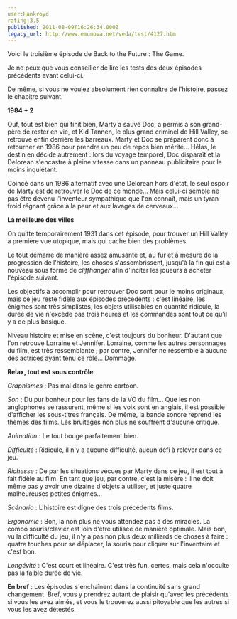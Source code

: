 ```yaml
---
user:Hankroyd
rating:3.5
published: 2011-08-09T16:26:34.000Z
legacy_url: http://www.emunova.net/veda/test/4127.htm
---
```

Voici le troisième épisode de Back to the Future : The Game.  

  

Je ne peux que vous conseiller de lire les tests des deux épisodes précédents avant celui-ci.  

De même, si vous ne voulez absolument rien connaître de l'histoire, passez le chapitre suivant.  

  

  

**1984 + 2**  

  

Ouf, tout est bien qui finit bien, Marty a sauvé Doc, a permis à son grand-père de rester en vie, et Kid Tannen, le plus grand criminel de Hill Valley, se retrouve enfin derrière les barreaux. Marty et Doc se préparent donc à retourner en 1986 pour prendre un peu de repos bien mérité... Hélas, le destin en décide autrement : lors du voyage temporel, Doc disparaît et la Delorean s'encastre à pleine vitesse dans un panneau publicitaire pour le moins inquiétant.  

Coincé dans un 1986 alternatif avec une Delorean hors d'état, le seul espoir de Marty est de retrouver le Doc de ce monde... Mais celui-ci semble ne pas être devenu l'inventeur sympathique que l'on connaît, mais un tyran froid régnant grâce à la peur et aux lavages de cerveaux...  

  

  

**La meilleure des villes**  

  

On quitte temporairement 1931 dans cet épisode, pour trouver un Hill Valley à première vue utopique, mais qui cache bien des problèmes.  

Le tout démarre de manière assez amusante et, au fur et à mesure de la progression de l'histoire, les choses s'assombrissent, jusqu'à la fin qui est à nouveau sous forme de _cliffhanger_ afin d'inciter les joueurs à acheter l'épisode suivant.  

Les objectifs à accomplir pour retrouver Doc sont pour le moins originaux, mais ce jeu reste fidèle aux épisodes précédents : c'est linéaire, les énigmes sont très simplistes, les objets utilisables en quantité ridicule, la durée de vie n'excède pas trois heures et les commandes sont tout ce qu'il y a de plus basique.  

Niveau histoire et mise en scène, c'est toujours du bonheur. D'autant que l'on retrouve Lorraine et Jennifer. Lorraine, comme les autres personnages du film, est très ressemblante ; par contre, Jennifer ne ressemble à aucune des actrices ayant tenu ce rôle... Dommage.  

  

  

**Relax, tout est sous contrôle**  

  

_Graphismes_ : Pas mal dans le genre cartoon.  

  

_Son_ : Du pur bonheur pour les fans de la VO du film... Que les non anglophones se rassurent, même si les voix sont en anglais, il est possible d'afficher les sous-titres français. De même, la bande sonore reprend les thèmes des films. Les bruitages non plus ne souffrent d'aucune critique.  

  

_Animation_ : Le tout bouge parfaitement bien.  

  

_Difficulté_ : Ridicule, il n'y a aucune difficulté, aucun défi à relever dans ce jeu.  

  

_Richesse_ : De par les situations vécues par Marty dans ce jeu, il est tout à fait fidèle au film. En tant que jeu, par contre, c'est la misère : il ne doit même pas y avoir une dizaine d'objets à utiliser, et juste quatre malheureuses petites énigmes...  

  

_Scénario_ : L'histoire est digne des trois précédents films.  

  

_Ergonomie_ : Bon, là non plus ne vous attendez pas à des miracles. La combo souris/clavier est loin d'être utilisée de manière optimale. Mais bon, vu la difficulté du jeu, il n'y a pas non plus deux milliards de choses à faire : quatre touches pour se déplacer, la souris pour cliquer sur l'inventaire et c'est bon.  

  

_Longévité_ : C'est court et linéaire. C'est très fun, certes, mais cela n'occulte pas la faible durée de vie.  

  

  

**En bref** : Les épisodes s'enchaînent dans la continuité sans grand changement. Bref, vous y prendrez autant de plaisir qu'avec les précédents si vous les avez aimés, et vous le trouverez aussi pitoyable que les autres si vous les avez détestés.